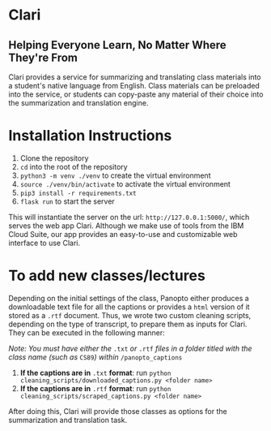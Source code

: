 # Clari
## Helping Everyone Learn, No Matter Where They're From
Clari provides a service for summarizing and translating class materials into a student's native language from English. Class materials can be preloaded into the service, or students can copy-paste any material of their choice into the summarization and translation engine.


# Installation Instructions
1. Clone the repository
2. `cd` into the root of the repository
2. `python3 -m venv ./venv` to create the virtual environment
3. `source ./venv/bin/activate` to activate the virtual environment
4. `pip3 install -r requirements.txt`
5. `flask run` to start the server

This will instantiate the server on the url: `http://127.0.0.1:5000/`, which serves the web app Clari. Although we make use of tools from the IBM Cloud Suite, our app provides an easy-to-use and customizable web interface to use Clari. 

# To add new classes/lectures
Depending on the initial settings of the class, Panopto either produces a downloadable text file for all the captions or provides a `html` version of it stored as a `.rtf` document. Thus, we wrote two custom cleaning scripts, depending on the type of transcript, to prepare them as inputs for Clari. They can be executed in the following manner:

*Note: You must have either the* `.txt` *or* `.rtf` *files in a folder titled with the class name (such as* `CS89`*) within* `/panopto_captions`
1. **If the captions are in** `.txt` **format**: run `python cleaning_scripts/downloaded_captions.py <folder name>`
2. **If the captions are in** `.rtf` **format**: run `python cleaning_scripts/scraped_captions.py <folder name>`

After doing this, Clari will provide those classes as options for the summarization and translation task.  
